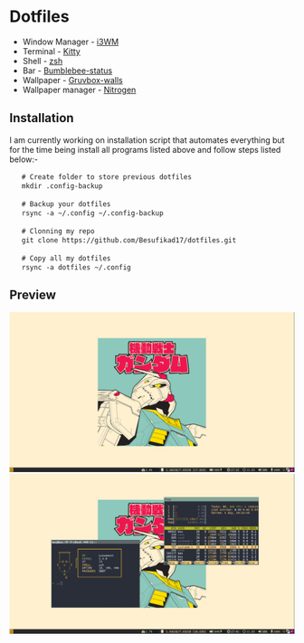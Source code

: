 # Dotfiles

- Window Manager - [i3WM](https://i3wm.org/)
- Terminal - [Kitty](https://sw.kovidgoyal.net/kitty/)
- Shell - [zsh](https://github.com/ohmyzsh/ohmyzsh/wiki/Installing-ZSH)
- Bar - [Bumblebee-status](https://github.com/tobi-wan-kenobi/bumblebee-status)
- Wallpaper - [Gruvbox-walls](https://imgur.com/a/D0rXp8m)
- Wallpaper manager - [Nitrogen](https://wiki.archlinux.org/title/nitrogen)

## Installation 

I am currently working on installation script that automates everything but for the time being install all programs listed above and follow steps listed below:-

```shell
   # Create folder to store previous dotfiles 
   mkdir .config-backup
   
   # Backup your dotfiles
   rsync -a ~/.config ~/.config-backup
  
   # Clonning my repo
   git clone https://github.com/Besufikad17/dotfiles.git

   # Copy all my dotfiles 
   rsync -a dotfiles ~/.config
```

## Preview

<img src="./media/mint-i3-gruv.png" alt="preview-1" />
<img src="./media/i3-mint-gruv.png" alt="preview-1" />

